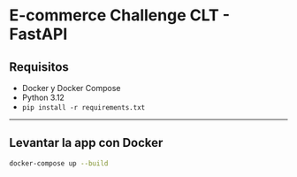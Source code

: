 # E-commerce Challenge CLT - FastAPI

## Requisitos

- Docker y Docker Compose
- Python 3.12
- `pip install -r requirements.txt`

---

## Levantar la app con Docker

```bash
docker-compose up --build

